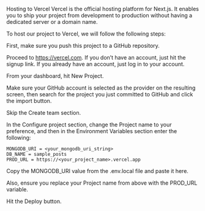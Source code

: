 Hosting to Vercel
Vercel is the official hosting platform for Next.js. It enables you to ship your project from development to production without having a dedicated server or a domain name.

To host our project to Vercel, we will follow the following steps:

First, make sure you push this project to a GitHub repository.

Proceed to https://vercel.com. If you don’t have an account, just hit the signup link. If you already have an account, just log in to your account.

From your dashboard, hit New Project.

Make sure your GitHub account is selected as the provider on the resulting screen, then search for the project you just committed to GitHub and click the import button.

Skip the Create team section.

In the Configure project section, change the Project name to your preference, and then in the Environment Variables section enter the following:

```
MONGODB_URI = <your_mongodb_uri_string>
DB_NAME = sample_posts
PROD_URL = https://<your_project_name>.vercel.app
```

Copy the MONGODB_URI value from the .env.local file and paste it here.

Also, ensure you replace your Project name from above with the PROD_URL variable.

Hit the Deploy button.
